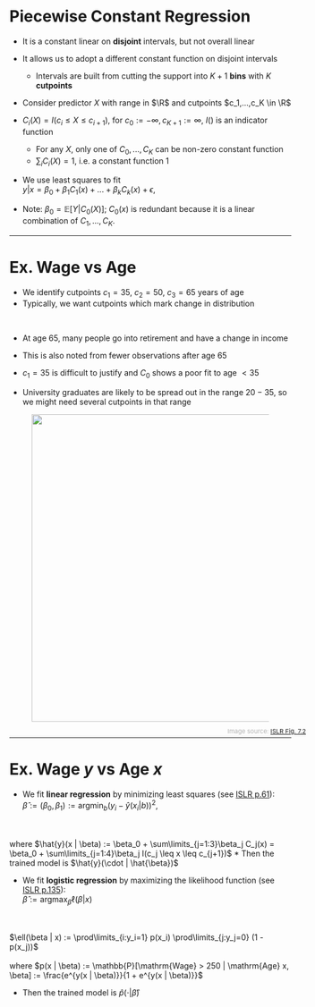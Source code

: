 # Piecewise Constant Regression

* It is a constant linear on **disjoint** intervals, but not overall linear
* It allows us to adopt a different constant function on disjoint intervals
	* Intervals are built from cutting the support into $K+1$ **bins** with $K$ **cutpoints**
* Consider predictor $X$ with range in $\R$ and cutpoints $c_1,...,c_K \in \R$
* $C_i(X) = I(c_i \leq X \leq c_{i+1})$, for $c_0 := -\infty, c_{K+1} := \infty$, $I()$  is an indicator function
	* For any $X$, only one of $C_0,...,C_K$ can be non-zero constant function
	* $\sum_i C_i(X) = 1$, i.e. a constant function $1$
* We use least squares to fit
<br>$y|x = \beta_0 + \beta_1 C_1(x) + ... + \beta_k C_k(x) + \epsilon$,

* Note:  $\beta_0 = \mathbb{E}[Y|C_0(X)]$; $C_0(x)$ is redundant because it is a linear combination of $C_1, ..., C_K$.

---

# Ex. Wage vs Age

* We identify cutpoints $c_1 = 35$, $c_2 = 50$, $c_3 = 65$ years of age
* Typically, we want cutpoints which mark change in distribution

<div class="grid grid-cols-[3fr,4fr]">
<div>
<br>

* At age $65$, many people go into retirement and have a change in income

* This is also noted from fewer observations after age $65$
* $c_1 = 35$ is difficult to justify and $C_0$ shows a poor fit to age $< 35$
* University graduates are likely to be spread out in the range $20-35$, so we might need several cutpoints in that range
</div>
<div>

  <figure>
    <img src="/ISLRv2_figure_7.2.png" style="width: 550px !important;">
    <figcaption style="color:#b3b3b3ff; font-size: 11px; position: relative; top: 10px; left: 350px;">Image source:
      <a href="https://hastie.su.domains/ISLR2/ISLRv2_website.pdf#page=301">ISLR Fig. 7.2</a>
    </figcaption>
  </figure>
</div>
</div>

---

# Ex. Wage $y$ vs Age $x$

* We fit **linear regression** by minimizing least squares (see <a href="https://hastie.su.domains/ISLR2/ISLRv2_website.pdf#page=71">ISLR p.61</a>):
<br> $\hat{\beta} := (\beta_0, \beta_1) := \mathrm{argmin}_b(y_i - \hat{y}(x_i |  b))^2$,
<br>
<br> where $\hat{y}(x | \beta) := \beta_0 + \sum\limits_{j=1:3}\beta_j C_j(x) = \beta_0 + \sum\limits_{j=1:4}\beta_j I(c_j \leq x \leq c_{j+1})$
	* Then the trained model is $\hat{y}(\cdot | \hat{\beta})$

* We fit **logistic regression** by maximizing the likelihood function (see <a href="https://hastie.su.domains/ISLR2/ISLRv2_website.pdf#page=145">ISLR p.135</a>):
<br> $\hat{\beta} := \mathrm{argmax}_\beta \ell(\beta | x)$
<br>
<br> $\ell(\beta | x) := \prod\limits_{i:y_i=1} p(x_i) \prod\limits_{j:y_j=0} (1 - p(x_j))$
<br>
<br> where $p(x | \beta) := \mathbb{P}[\mathrm{Wage} > 250 | \mathrm{Age} x, \beta] := \frac{e^{y(x | \beta)}}{1 + e^{y(x | \beta)}}$
<br>

* Then the trained model is $\hat{p}(\cdot | \hat{\beta})$